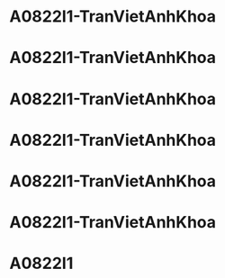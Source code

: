 # A0822I1-TranVietAnhKhoa
# A0822I1-TranVietAnhKhoa
# A0822I1-TranVietAnhKhoa
# A0822I1-TranVietAnhKhoa
# A0822I1-TranVietAnhKhoa
# A0822I1-TranVietAnhKhoa
# A0822I1
